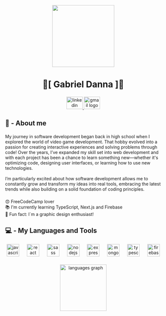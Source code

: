 <div align="center">
  <img height="200" src="https://media.licdn.com/dms/image/v2/D4D16AQERA2QY1wzjCg/profile-displaybackgroundimage-shrink_350_1400/profile-displaybackgroundimage-shrink_350_1400/0/1729525072141?e=1735171200&v=beta&t=37SMbHGnTQ99i7GHlEllvw7zSNBaQhRYz7XMfMNtW-s"  />
</div>

###

<h1 align="center">🔹[  Gabriel Danna  ]🔹</h1>

###

<div align="center">
  <a href="https://www.linkedin.com/in/gabriel-d%C2%B4anna-ab3771249" target="_blank">
    <img src="https://raw.githubusercontent.com/maurodesouza/profile-readme-generator/master/src/assets/icons/social/linkedin/default.svg" width="52" height="40" alt="linkedin logo"  />
  </a>
  <a href="cuenta0danna@gmail.com" target="_blank">
    <img src="https://raw.githubusercontent.com/maurodesouza/profile-readme-generator/master/src/assets/icons/social/gmail/default.svg" width="52" height="40" alt="gmail logo"  />
  </a>
</div>

###

<h2 align="left">👤 - About me</h2>

###

<p align="left">My journey in software development began back in high school when I explored the world of video game development. That hobby evolved into a passion for creating interactive experiences and solving problems through code! Over the years, I’ve expanded my skill set into web development and with each project has been a chance to learn something new—whether it's optimizing code, designing user interfaces, or learning how to use new technologies.<br><br>I’m particularly excited about how software development allows me to constantly grow and transform my ideas into real tools, embracing the latest trends while also building on a solid foundation of coding principles.</p>

###

<p align="left">😍 FreeCodeCamp lover<br>📚 I'm currently learning TypeScript, Next.js and Firebase<br>🎲 Fun fact: I´m a graphic design enthusiast!</p>

###

<h2 align="left">💻 - My Languages and Tools</h2>

###

<div align="center">
  <img src="https://cdn.jsdelivr.net/gh/devicons/devicon/icons/javascript/javascript-original.svg" height="40" alt="javascript logo"  />
  <img width="17" />
  <img src="https://cdn.jsdelivr.net/gh/devicons/devicon/icons/react/react-original.svg" height="40" alt="react logo"  />
  <img width="17" />
  <img src="https://cdn.jsdelivr.net/gh/devicons/devicon/icons/sass/sass-original.svg" height="40" alt="sass logo"  />
  <img width="17" />
  <img src="https://cdn.jsdelivr.net/gh/devicons/devicon/icons/nodejs/nodejs-original.svg" height="40" alt="nodejs logo"  />
  <img width="17" />
  <img src="https://cdn.jsdelivr.net/gh/devicons/devicon/icons/express/express-original.svg" height="40" alt="express logo"  />
  <img width="17" />
  <img src="https://cdn.jsdelivr.net/gh/devicons/devicon/icons/mongodb/mongodb-original.svg" height="40" alt="mongodb logo"  />
  <img width="17" />
  <img src="https://cdn.jsdelivr.net/gh/devicons/devicon/icons/typescript/typescript-original.svg" height="40" alt="typescript logo"  />
  <img width="17" />
  <img src="https://cdn.jsdelivr.net/gh/devicons/devicon/icons/firebase/firebase-plain.svg" height="40" alt="firebase logo"  />
</div>

###

<div align="center">
  <img src="https://github-readme-stats.vercel.app/api/top-langs?username=walas-01&locale=en&hide_title=false&layout=compact&card_width=320&langs_count=5&theme=dracula&hide_border=false&order=2" height="150" alt="languages graph"  />
</div>

###
